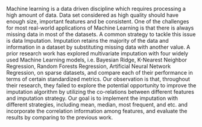 Machine learning is a data driven discipline which requires processing a high amount of data. Data set considered as high quality should have enough size, important features and be consistent. One of the challenges for most real-world applications of Machine Learning is that there is always missing data in most of the datasets. A common strategy to tackle this issue is data Imputation. Imputation retains the majority of the data and information in a dataset by substituting missing data with another value. A prior research work has explored multivariate imputation with four widely used Machine Learning models, i.e. Bayesian Ridge, K-Nearest Neighbor Regression, Random Forests Regression, Artificial Neural Network Regression, on sparse datasets, and compare each of their performance in terms of certain standardized metrics. Our observation is that, throughout their research, they failed to explore the potential opportunity to improve the imputation algorithm by utilizing the co-relations between different features and imputation strategy. Our goal is to implement the imputation with different strategies, including mean, median, most frequent, and etc. and incorporate the correlation information among features, and evaluate the results by comparing to the previous work.
